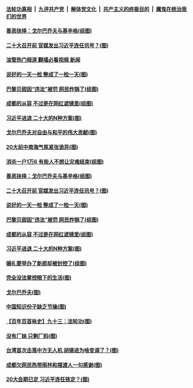####  [法轮功真相](../../../../basic/blob/master/README.md?t=09051101) &nbsp;|&nbsp; [九评共产党](../../../../9ping.md/blob/master/README.md?t=09051101) &nbsp;|&nbsp; [解体党文化](../../../../jtdwh.md/blob/master/README.md?t=09051101)  &nbsp;|&nbsp; [共产主义的终极目的](../../../../gczydzjmd.md/blob/master/README.md?t=09051101) &nbsp;|&nbsp; [魔鬼在统治我们的世界](../../../../mgztzwmdsj.md/blob/master/README.md?t=09051101) 

#### [善恶抉择：戈尔巴乔夫与基辛格(组图)](../pages/p4/1015941.md?t=09051101) 

#### [二十大召开前 官媒发出习近平连任讯号？(图)](../pages/p4/1015889.md?t=09051101) 

#### [油管热门频道 翻墙必看视频 新闻](http://45.76.130.85:81/youtube.html?09051101)

#### [说好的一天一检 整成了一检一天(图)](../pages/p4/1015878.md?t=09051101) 

#### [巴黎贝甜因“违法”被罚 网民炸锅了(组图)](../pages/p4/1015881.md?t=09051101) 

#### [成都的从容 不过是在网红滤镜里(组图)](../pages/p4/1015876.md?t=09051101) 

#### [习近平进退 二十大的N种方案(图)](../pages/p4/1015811.md?t=09051101) 

#### [戈尔巴乔夫对自由与和平的伟大贡献(图)](../pages/p4/1015945.md?t=09051101) 

#### [20大前中南海气氛紧张诡异(图)](../pages/p4/1015944.md?t=09051101) 

#### [消杀一户1万6 有些人不想让灾难结束(组图)](../pages/p4/1015943.md?t=09051101) 

#### [善恶抉择：戈尔巴乔夫与基辛格(组图)](../pages/p4/1015941.md?t=09051101) 

#### [二十大召开前 官媒发出习近平连任讯号？(图)](../pages/p4/1015889.md?t=09051101) 

#### [说好的一天一检 整成了一检一天(图)](../pages/p4/1015878.md?t=09051101) 

#### [巴黎贝甜因“违法”被罚 网民炸锅了(组图)](../pages/p4/1015881.md?t=09051101) 

#### [成都的从容 不过是在网红滤镜里(组图)](../pages/p4/1015876.md?t=09051101) 


#### [习近平进退 二十大的N种方案(图)](../pages/p4/1015811.md?t=09051101) 

#### [婚礼要举办了新郎却被封控了(组图)](../pages/p4/1015809.md?t=09051101) 

#### [完全没法掌控眼下的生活(图)](../pages/p4/1015812.md?t=09051101) 

#### [戈尔巴乔夫(图)](../pages/p4/1015807.md?t=09051101) 

#### [中国知识份子缺乏节操(图)](../pages/p4/1015801.md?t=09051101) 

#### [【百年百首咏史】九十三：法轮功(图)](../pages/p4/1015653.md?t=09051101) 


#### [没有厂妹 只剩厂妈(图)](../pages/p4/1015732.md?t=09051101) 

#### [台湾首次击落中方无人机 胡锡进为啥变调了？(图)](../pages/p4/1015749.md?t=09051101) 

#### [成都欠网民热带雨林和摆渡人一句感谢(图)](../pages/p4/1015731.md?t=09051101) 

#### [20大会期已定 习近平连任铁定？(图)](../pages/p4/1015735.md?t=09051101) 

<img src='http://gfw-breaker.win/goodnews/indexes/p4.md' width='0px' height='0px'/>
